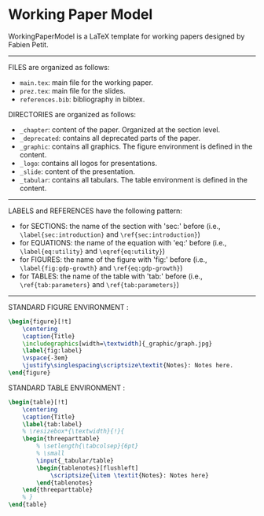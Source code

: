 # Working Paper Model

WorkingPaperModel is a LaTeX template for working papers designed by Fabien Petit.

---------------------

FILES are organized as follows:
- `main.tex`: main file for the working paper.
- `prez.tex`: main file for the slides.
- `references.bib`: bibliography in bibtex.

DIRECTORIES are organized as follows:

- `_chapter`: content of the paper. Organized at the section level.
- `_deprecated`: contains all deprecated parts of the paper.
- `_graphic`: contains all graphics. The figure environment is defined in the content.
- `_logo`: contains all logos for presentations.
- `_slide`: content of the presentation.
- `_tabular`: contains all tabulars. The table environment is defined in the content.

---------------------

LABELS and REFERENCES have the following pattern:

- for SECTIONS: the name of the section with 'sec:' before (i.e., `\label{sec:introduction}` and `\ref{sec:introduction}`)
- for EQUATIONS: the name of the equation with 'eq:' before (i.e., `\label{eq:utility}` and `\eqref{eq:utility}`)
- for FIGURES: the name of the figure with 'fig:' before (i.e., `\label{fig:gdp-growth}` and `\ref{eq:gdp-growth}`)
- for TABLES: the name of the table with 'tab:' before (i.e., `\ref{tab:parameters}` and `\ref{tab:parameters}`)

---------------------

STANDARD FIGURE ENVIRONMENT :

```latex
\begin{figure}[!t]
    \centering
    \caption{Title}
    \includegraphics[width=\textwidth]{_graphic/graph.jpg}
    \label{fig:label}
    \vspace{-3em}
    \justify\singlespacing\scriptsize\textit{Notes}: Notes here.
\end{figure}
```

STANDARD TABLE ENVIRONMENT :

```latex
\begin{table}[!t]
    \centering
    \caption{Title}
    \label{tab:label}
    % \resizebox*{\textwidth}{!}{
    \begin{threeparttable}
        % \setlength{\tabcolsep}{6pt}
        % \small
        \input{_tabular/table}
        \begin{tablenotes}[flushleft]
            \scriptsize{\item \textit{Notes}: Notes here}
        \end{tablenotes}
    \end{threeparttable}
    % }
\end{table}
```
